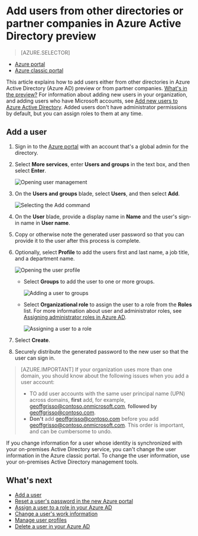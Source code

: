 <properties
    pageTitle="Add users from other directories or partner companies in Azure Active Directory preview | Microsoft Azure"
    description="Explains how to add users or change user information in Azure Active Directory, including external and guest users."
    services="active-directory"
    documentationCenter=""
    authors="curtand"
    manager="femila"
    editor=""/>

<tags
    ms.service="active-directory"
    ms.workload="identity"
    ms.tgt_pltfrm="na"
    ms.devlang="na"
    ms.topic="article"
    ms.date="09/12/2016"
    ms.author="curtand"/>

# <a name="add-users-from-other-directories-or-partner-companies-in-azure-active-directory-preview"></a>Add users from other directories or partner companies in Azure Active Directory preview

> [AZURE.SELECTOR]
- [Azure portal](active-directory-users-create-external-azure-portal.md)
- [Azure classic portal](active-directory-create-users-external.md)

This article explains how to add users either from other directories in Azure Active Directory (Azure AD) preview or from partner companies. [What's in the preview?](active-directory-preview-explainer.md) For information about adding new users in your organization, and adding users who have Microsoft accounts, see [Add new users to Azure Active Directory](active-directory-users-create-azure-portal.md). Added users don't have administrator permissions by default, but you can assign roles to them at any time.

## <a name="add-a-user"></a>Add a user

1.  Sign in to the [Azure portal](https://portal.azure.com) with an account that's a global admin for the directory.

2.  Select **More services**, enter **Users and groups** in the text box, and then select **Enter**.

    ![Opening user management](./media/active-directory-users-create-external-azure-portal/create-users-user-management.png)

3.  On the **Users and groups** blade, select **Users**, and then select **Add**.

    ![Selecting the Add command](./media/active-directory-users-create-external-azure-portal/create-users-add-command.png)

4. On the **User** blade, provide a display name in **Name** and the user's sign-in name in **User name**.

5. Copy or otherwise note the generated user password so that you can provide it to the user after this process is complete.

6. Optionally, select **Profile** to add the users first and last name, a job title, and a department name.
    
    ![Opening the user profile](./media/active-directory-users-create-external-azure-portal/create-users-user-profile.png)

    - Select **Groups** to add the user to one or more groups.

        ![Adding a user to groups](./media/active-directory-users-create-external-azure-portal/create-users-user-groups.png)

    - Select **Organizational role** to assign the user to a role from the **Roles** list. For more information about user and administrator roles, see [Assigning administrator roles in Azure AD](active-directory-assign-admin-roles.md).

        ![Assigning a user to a role](./media/active-directory-users-create-external-azure-portal/create-users-assign-role.png)

7. Select **Create**.

8. Securely distribute the generated password to the new user so that the user can sign in.

> [AZURE.IMPORTANT] If your organization uses more than one domain, you should know about the following issues when you add a user account:
>
> - TO add user accounts with the same user principal name (UPN) across domains, **first** add, for example, geoffgrisso@contoso.onmicrosoft.com, **followed by** geoffgrisso@contoso.com.
> - **Don't** add geoffgrisso@contoso.com before you add geoffgrisso@contoso.onmicrosoft.com. This order is important, and can be cumbersome to undo.

If you change information for a user whose identity is synchronized with your on-premises Active Directory service, you can't change the user information in the Azure classic portal. To change the user information, use your on-premises Active Directory management tools.


## <a name="whats-next"></a>What's next

- [Add a user](active-directory-users-create-azure-portal.md)
- [Reset a user's password in the new Azure portal](active-directory-users-reset-password-azure-portal.md)
- [Assign a user to a role in your Azure AD](active-directory-users-assign-role-azure-portal.md)
- [Change a user's work information](active-directory-users-work-info-azure-portal.md)
- [Manage user profiles](active-directory-users-profile-azure-portal.md)
- [Delete a user in your Azure AD](active-directory-users-delete-user-azure-portal.md)
